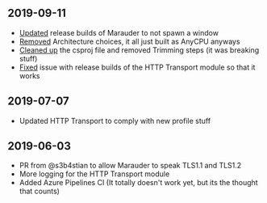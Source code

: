 ## 2019-09-11
* [Updated](https://github.com/maraudershell/Marauder/commit/8663f9cd1c2e2adf9d239516c6e41550de77c366#diff-2955d5257f635de1df53f55a171ca5c7L41) release builds of Marauder to not spawn a window
* [Removed](https://github.com/maraudershell/Marauder/commit/8663f9cd1c2e2adf9d239516c6e41550de77c366#diff-4a01d427fcced500434f0df1cd43d68aR11) Architecture choices, it all just built as AnyCPU anyways
* [Cleaned up](https://github.com/maraudershell/Marauder/commit/8663f9cd1c2e2adf9d239516c6e41550de77c366#diff-dc6c9246d7ed9db9a3acd6b4fd7a77d3) the csproj file and removed Trimming steps (it was breaking stuff)
* [Fixed]() issue with release builds of the HTTP Transport module so that it works

## 2019-07-07
* Updated HTTP Transport to comply with new profile stuff

## 2019-06-03
* PR from @s3b4stian to allow Marauder to speak TLS1.1 and TLS1.2
* More logging for the HTTP Transport module
* Added Azure Pipelines CI (It totally doesn't work yet, but its the thought that counts)
